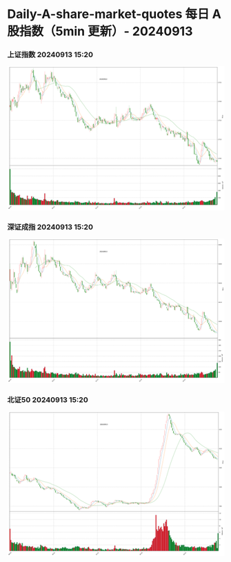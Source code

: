 
# Daily-A-share-market-quotes 每日 A 股指数（5min 更新）- 20240913

### 上证指数 20240913 15:20
![](./fig/2024/9/20240913-sh000001.png)

### 深证成指 20240913 15:20
![](./fig/2024/9/20240913-sz399001.png)

### 北证50 20240913 15:20
![](./fig/2024/9/20240913-bj899050.png)
